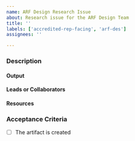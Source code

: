 ```yaml
---
name: ARF Design Research Issue
about: Research issue for the ARF Design Team
title: ''
labels: ['accredited-rep-facing', 'arf-des']
assignees: ''

---
```


<!-- Title ^^ : Provide a concise summary of the task. For tasks related to specific studies, prepend the study's abbreviation to the title. -->

### Description
<!-- Include problem statement or user story associated with the issue -->

#### Output
<!-- Detailed Plan: Outline the proposed solution in detail, ensuring the description is clear enough for anyone to be able to pick up the task. -->
<!-- Expected Output: Specify what the final output or artifact should look like. -->
<!-- Fidelity/level of detail for the work. This should help estimate points and effort. -->
<!-- High level methodology, research goal or hypothesis, and/or what user group/persona -->

#### Leads or Collaborators
<!-- Tag the Designers working on this ticket, optionally include the reviewer -->

#### Resources
<!-- Relevant links to complete the ticket -->

### Acceptance Criteria
- [ ] The artifact is created
